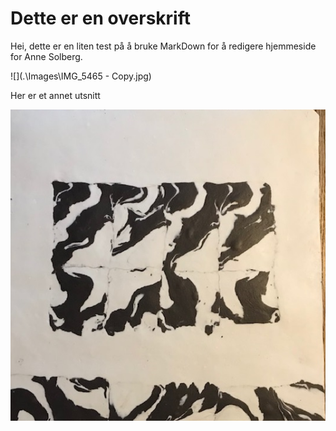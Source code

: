 # Dette er en overskrift



Hei, dette er en liten test på å bruke MarkDown for å redigere hjemmeside for Anne Solberg.



![](.\Images\IMG_5465 - Copy.jpg)

Her er et annet utsnitt



![](.\Images\IMG_5465.jpg)
